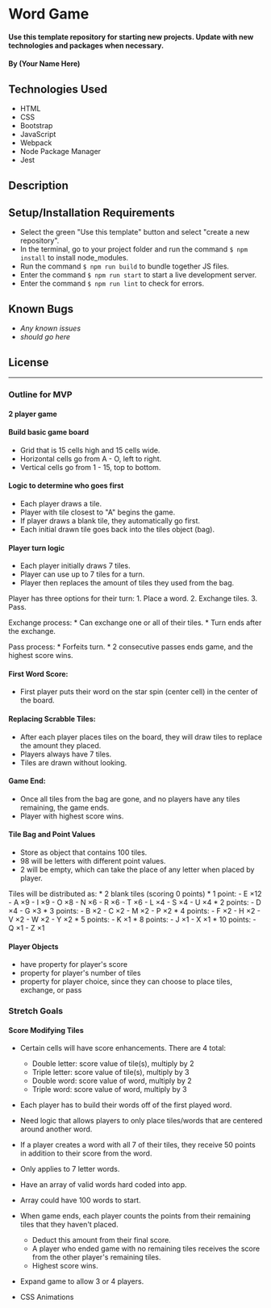 # Word Game

#### Use this template repository for starting new projects. Update with new technologies and packages when necessary.

#### By (Your Name Here)

## Technologies Used

* HTML
* CSS
* Bootstrap
* JavaScript
* Webpack
* Node Package Manager
* Jest

## Description

## Setup/Installation Requirements

* Select the green "Use this template" button and select "create a new repository".
* In the terminal, go to your project folder and run the command `$ npm install` to install node_modules.
* Run the command `$ npm run build` to bundle together JS files.
* Enter the command `$ npm run start` to start a live development server.
* Enter the command `$ npm run lint` to check for errors.

## Known Bugs

* _Any known issues_
* _should go here_

## License

--------------------------------------------------------------------------------------------------------------------

### Outline for MVP

#### 2 player game

#### Build basic game board
  * Grid that is 15 cells high and 15 cells wide.
  * Horizontal cells go from A - O, left to right.
  * Vertical cells go from 1 - 15, top to bottom.

#### Logic to determine who goes first
  * Each player draws a tile.
  * Player with tile closest to "A" begins the game.
  * If player draws a blank tile, they automatically go first.
  * Each initial drawn tile goes back into the tiles object (bag).

#### Player turn logic
  * Each player initially draws 7 tiles.
  * Player can use up to 7 tiles for a turn.
  * Player then replaces the amount of tiles they used from the bag.

  Player has three options for their turn:
    1. Place a word.
    2. Exchange tiles.
    3. Pass.

  Exchange process:
    * Can exchange one or all of their tiles.
    * Turn ends after the exchange.

  Pass process:
    * Forfeits turn.
    * 2 consecutive passes ends game, and the highest score wins.

#### First Word Score:

  * First player puts their word on the star spin (center cell) in the center of the board.

#### Replacing Scrabble Tiles:

  * After each player places tiles on the board, they will draw tiles to replace the amount they placed.
  * Players always have 7 tiles.
  * Tiles are drawn without looking.

#### Game End:

  * Once all tiles from the bag are gone, and no players have any tiles remaining, the game ends.
  * Player with highest score wins.

#### Tile Bag and Point Values

  * Store as object that contains 100 tiles.
  * 98 will be letters with different point values.
  * 2 will be empty, which can take the place of any letter when placed by player.

  Tiles will be distributed as:
    * 2 blank tiles (scoring 0 points)
    * 1 point:
      - E ×12
      - A ×9
      - I ×9
      - O ×8
      - N ×6
      - R ×6
      - T ×6
      - L ×4
      - S ×4
      - U ×4
    * 2 points:
      - D ×4
      - G ×3
    * 3 points:
      - B ×2
      - C ×2
      - M ×2
      - P ×2
    * 4 points:
      - F ×2
      - H ×2
      - V ×2
      - W ×2
      - Y ×2
    * 5 points:
      - K ×1
    * 8 points:
      - J ×1
      - X ×1
    * 10 points:
      - Q ×1
      - Z ×1

#### Player Objects

  * have property for player's score
  * property for player's number of tiles
  * property for player choice, since they can choose to place tiles, exchange, or pass

### Stretch Goals

#### Score Modifying Tiles

* Certain cells will have score enhancements. There are 4 total:
  * Double letter: score value of tile(s), multiply by 2
  * Triple letter: score value of tile(s), multiply by 3
  * Double word: score value of word, multiply by 2
  * Triple word: score value of word, multiply by 3
      
* Each player has to build their words off of the first played word.
* Need logic that allows players to only place tiles/words that are centered around another word.
* If a player creates a word with all 7 of their tiles, they receive 50 points in addition to their score from the word.
* Only applies to 7 letter words.
* Have an array of valid words hard coded into app.
* Array could have 100 words to start.

* When game ends, each player counts the points from their remaining tiles that they haven't placed.
  * Deduct this amount from their final score.
  * A player who ended game with no remaining tiles receives the score from the other player's remaining tiles.
  * Highest score wins.

* Expand game to allow 3 or 4 players.
* CSS Animations
